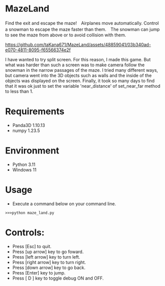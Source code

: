 # MazeLand
Find the exit and escape the maze!　Airplanes move automatically. Control a snowman to escape the maze faster than them.　The snowman can jump to see the maze from above or to avoid collision with them.

https://github.com/taKana671/MazeLand/assets/48859041/03b340ad-e070-4811-8095-f65566374e2f

I have wanted to try split screen. For this reason, I made this game. But what was harder than such a screen was to make camera follow the snowman in the narrow passages of the maze. I tried many different ways, but camera went into the 3D objects such as walls and the inside of the objects was displayed on the screen. Finally, it took so many days to find that it was ok just to set the variable 'near_distance' of set_near_far method to less than 1. 

# Requirements
* Panda3D 1.10.13
* numpy 1.23.5

# Environment
* Python 3.11
* Windows 11

# Usage
* Execute a command below on your command line.
```
>>>python maze_land.py
```

# Controls:
* Press [Esc] to quit.
* Press [up arrow] key to go foward.
* Press [left arrow] key to turn left.
* Press [right arrow] key to turn right.
* Press [down arrow] key to go back.
* Press [Enter] key to jump.
* Press [ D ] key to toggle debug ON and OFF.
